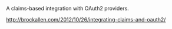 A claims-based integration with OAuth2 providers.

http://brockallen.com/2012/10/26/integrating-claims-and-oauth2/
